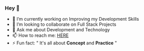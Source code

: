 ### Hey 👋

<!--
**Anupam-Panwar/Anupam-Panwar** is a ✨ _special_ ✨ repository because its `README.md` (this file) appears on your GitHub profile.

Here are some ideas to get you started:

-->

- 🔭 I’m currently working on Improving my Development Skills
- 👯 I’m looking to collaborate on Full Stack Projects
- 💬 Ask me about Development and Technology
- 📫 How to reach me: [HERE](https://www.linkedin.com/in/anupam-panwar/)
- ⚡ Fun fact: " It's all about <strong>Concept</strong> and <strong>Practice</strong> "
